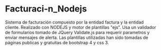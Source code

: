 # Facturaci-n_Nodejs
Sistema de facturación compuesto por la entidad factura y la entidad cliente. Realizado con NODEJS y motor de plantillas "ejs".
Usa un validador de formularios tomado de JQuery Validate.js para requerir parametros y enviar mensajes de alerta.
Las plantillas utilizadas han sido tomadas de páginas publicas y gratuitas de bootstrap 4 y css 3.
